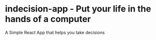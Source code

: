 # indecision-app - Put your life in the hands of a computer

A Simple React App that helps you take decisions
